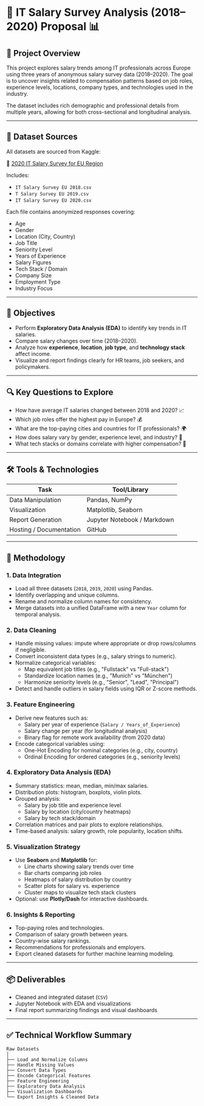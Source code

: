 # 💼 IT Salary Survey Analysis (2018–2020) Proposal 📊

## 🧾 Project Overview
This project explores salary trends among IT professionals across Europe using three years of anonymous salary survey data (2018–2020). The goal is to uncover insights related to compensation patterns based on job roles, experience levels, locations, company types, and technologies used in the industry.

The dataset includes rich demographic and professional details from multiple years, allowing for both cross-sectional and longitudinal analysis.

---

## 📁 Dataset Sources
All datasets are sourced from Kaggle:

🔗 [2020 IT Salary Survey for EU Region](https://www.kaggle.com/datasets/parulpandey/2020-it-salary-survey-for-eu-region)

Includes:
- `IT Salary Survey EU 2018.csv`
- `T Salary Survey EU 2019.csv`
- `IT Salary Survey EU 2020.csv`

Each file contains anonymized responses covering:
- Age
- Gender
- Location (City, Country)
- Job Title
- Seniority Level
- Years of Experience
- Salary Figures
- Tech Stack / Domain
- Company Size
- Employment Type
- Industry Focus

---

## 🎯 Objectives
- Perform **Exploratory Data Analysis (EDA)** to identify key trends in IT salaries.
- Compare salary changes over time (2018–2020).
- Analyze how **experience**, **location**, **job type**, and **technology stack** affect income.
- Visualize and report findings clearly for HR teams, job seekers, and policymakers.

---

## 🔍 Key Questions to Explore
- How have average IT salaries changed between 2018 and 2020? 📈
- Which job roles offer the highest pay in Europe? 💰
- What are the top-paying cities and countries for IT professionals? 🌍
- How does salary vary by gender, experience level, and industry? 🚻
- What tech stacks or domains correlate with higher compensation? 🧠

---

## 🛠️ Tools & Technologies
| Task                        | Tool/Library               |
|----------------------------|-----------------------------|
| Data Manipulation          | Pandas, NumPy              |
| Visualization              | Matplotlib, Seaborn        |
| Report Generation          | Jupyter Notebook / Markdown|
| Hosting / Documentation    | GitHub                     |

---

## 🧩 Methodology

### 1. **Data Integration**
- Load all three datasets (`2018`, `2019`, `2020`) using Pandas.
- Identify overlapping and unique columns.
- Rename and normalize column names for consistency.
- Merge datasets into a unified DataFrame with a new `Year` column for temporal analysis.

### 2. **Data Cleaning**
- Handle missing values: impute where appropriate or drop rows/columns if negligible.
- Convert inconsistent data types (e.g., salary strings to numeric).
- Normalize categorical variables:
  - Map equivalent job titles (e.g., "Fullstack" vs "Full-stack")
  - Standardize location names (e.g., "Munich" vs "München")
  - Harmonize seniority levels (e.g., "Senior", "Lead", "Principal")
- Detect and handle outliers in salary fields using IQR or Z-score methods.

### 3. **Feature Engineering**
- Derive new features such as:
  - Salary per year of experience (`Salary / Years_of_Experience`)
  - Salary change per year (for longitudinal analysis)
  - Binary flag for remote work availability (from 2020 data)
- Encode categorical variables using:
  - One-Hot Encoding for nominal categories (e.g., city, country)
  - Ordinal Encoding for ordered categories (e.g., seniority levels)

### 4. **Exploratory Data Analysis (EDA)**
- Summary statistics: mean, median, min/max salaries.
- Distribution plots: histogram, boxplots, violin plots.
- Grouped analysis:
  - Salary by job title and experience level
  - Salary by location (city/country heatmaps)
  - Salary by tech stack/domain
- Correlation matrices and pair plots to explore relationships.
- Time-based analysis: salary growth, role popularity, location shifts.

### 5. **Visualization Strategy**
- Use **Seaborn** and **Matplotlib** for:
  - Line charts showing salary trends over time
  - Bar charts comparing job roles
  - Heatmaps of salary distribution by country
  - Scatter plots for salary vs. experience
  - Cluster maps to visualize tech stack clusters
- Optional: use **Plotly/Dash** for interactive dashboards.

### 6. **Insights & Reporting**
- Top-paying roles and technologies.
- Comparison of salary growth between years.
- Country-wise salary rankings.
- Recommendations for professionals and employers.
- Export cleaned datasets for further machine learning modeling.

---

## 📦 Deliverables
- Cleaned and integrated dataset (`CSV`)
- Jupyter Notebook with EDA and visualizations
- Final report summarizing findings and visual dashboards

---

## ✅ Technical Workflow Summary

```
Raw Datasets
│
├── Load and Normalize Columns
├── Handle Missing Values
├── Convert Data Types
├── Encode Categorical Features
├── Feature Engineering
├── Exploratory Data Analysis
├── Visualization Dashboards
└── Export Insights & Cleaned Data
```
